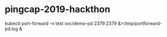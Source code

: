 # pingcap-2019-hackthon
 

kubectl port-forward -n test svc/demo-pd 2379:2379 &>/tmp/portforward-pd.log &